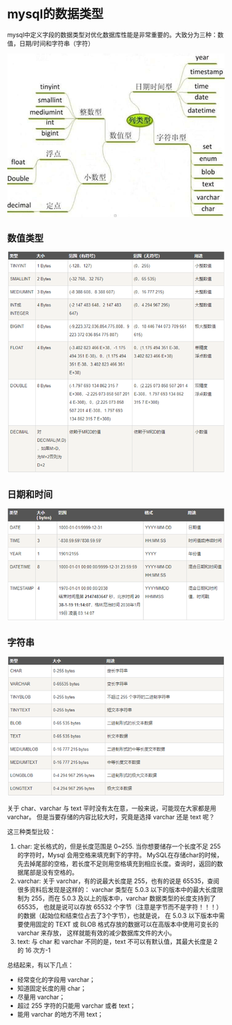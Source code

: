 # mysql的数据类型
mysql中定义字段的数据类型对优化数据库性能是非常重要的。大致分为三种：数值，日期/时间和字符串（字符）

![](img/mysql数据类型.jpg)

## 数值类型
![](img/数值.png)


## 日期和时间
![](img/日期和时间.png)


## 字符串
![](img/字符串.png)

关于 char、varchar 与 text 平时没有太在意，一般来说，可能现在大家都是用 varchar。
但是当要存储的内容比较大时，究竟是选择 varchar 还是 text 呢？

这三种类型比较：
1. char:  定长格式的，但是长度范围是 0~255. 当你想要储存一个长度不足 255 的字符时，Mysql 会用空格来填充剩下的字符。
   MySQL在存储char的时候，先去掉尾部的空格，若长度不足则用空格填充到相应长度。查询时，返回的数据尾部是没有空格的。
2. varchar:  关于 varchar，有的说最大长度是 255，也有的说是 65535，查阅很多资料后发现是这样的：
   varchar 类型在 5.0.3 以下的版本中的最大长度限制为 255，而在 5.0.3 及以上的版本中，varchar 数据类型的长度支持到了 65535，
   也就是说可以存放 65532 个字节（注意是字节而不是字符！！！）的数据（起始位和结束位占去了3个字节），也就是说，
   在 5.0.3 以下版本中需要使用固定的 TEXT 或 BLOB 格式存放的数据可以在高版本中使用可变长的 varchar 来存放，
   这样就能有效的减少数据库文件的大小。
3. text: 与 char 和 varchar 不同的是，text 不可以有默认值，其最大长度是 2 的 16 次方-1

总结起来，有以下几点：
+ 经常变化的字段用 varchar；
+ 知道固定长度的用 char；
+ 尽量用 varchar；
+ 超过 255 字符的只能用 varchar 或者 text；
+ 能用 varchar 的地方不用 text；